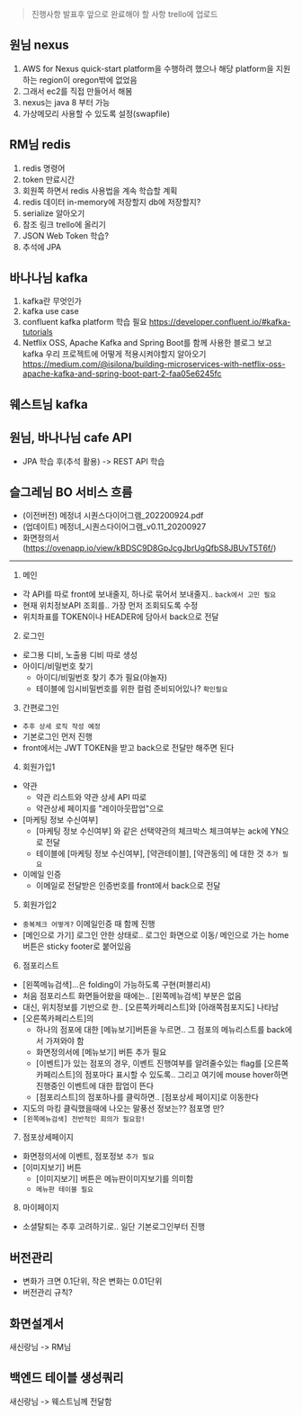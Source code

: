 > 진행사항 발표후  앞으로 완료해야 할 사항 trello에 업로드

## 원님 nexus 
1. AWS for Nexus quick-start platform을 수행하려 했으나 
해당 platform을 지원하는 region이 oregon밖에 없었음
2. 그래서 ec2를 직접 만들어서 해봄
3. nexus는 java 8 부터 가능
4. 가상메모리 사용할 수 있도록 설정(swapfile)


## RM님 redis
1. redis 명령어
2. token 만료시간
3. 회원쪽 하면서 redis 사용법을 계속 학습할 계획
4. redis 데이터 in-memory에 저장할지 db에 저장할지?
5. serialize 알아오기
6. 참조 링크 trello에 올리기
7. JSON Web Token 학습?
8. 추석에 JPA

## 바나나님 kafka
1. kafka란 무엇인가
2. kafka use case
3. confluent kafka platform 학습 필요
https://developer.confluent.io/#kafka-tutorials
4. Netflix OSS, Apache Kafka and Spring Boot를 함께 사용한 블로그 보고 kafka 우리 프로젝트에 어떻게 적용시켜야할지 알아오기
https://medium.com/@isilona/building-microservices-with-netflix-oss-apache-kafka-and-spring-boot-part-2-faa05e6245fc

## 웨스트님 kafka

## 원님, 바나나님 cafe API
- JPA 학습 후(추석 활용) -> REST API 학습

## 슬그레님 BO 서비스 흐름
- (이전버전) 메정녀 시퀀스다이어그램_202200924.pdf
- (업데이트) 메정녀_시퀀스다이어그램_v0.11_20200927
- 화면정의서(https://ovenapp.io/view/kBDSC9D8GpJcgJbrUgQfbS8JBUvT5T6f/)

---
1. 메인
- 각 API를 따로 front에 보내줄지, 하나로 묶어서 보내줄지.. `back에서 고민 필요`
-  현재 위치정보API 조회를.. 가장 먼저 조회되도록 수정
-  위치좌표를 TOKEN이나 HEADER에 담아서 back으로 전달
2. 로그인
- 로그용 디비, 노출용 디비 따로 생성
- 아이디/비밀번호 찾기
	- 아이디/비밀번호 찾기 추가 필요(야놀자)
	- 테이블에 임시비밀번호를 위한 컬럼 준비되어있나? `확인필요`
3. 간편로그인
- `추후 상세 로직 작성 예정`
-  기본로그인 먼저 진행
-  front에서는 JWT TOKEN을 받고 back으로 전달만 해주면 된다 
4. 회원가입1
- 약관
	- 약관 리스트와 약관 상세 API 따로
	- 약관상세 페이지를 "레이아웃팝업"으로
-  [마케팅 정보 수신여부] 
	- [마케팅 정보 수신여부] 와 같은 선택약관의 체크박스 체크여부는 ack에 YN으로 전달
	- 테이블에  [마케팅 정보 수신여부], [약관테이블], [약관동의] 에 대한 것 `추가 필요`
- 이메일 인증
	- 이메일로 전달받은 인증번호를 front에서 back으로 전달
5. 회원가입2
- `중복체크 어떻게?` 이메일인증 때 함께 진행
- [메인으로 가기] 로그인 안한 상태로.. 로그인 화면으로 이동/ 메인으로 가는 home버튼은 sticky footer로 붙어있음
6. 점포리스트
- [왼쪽메뉴검색]...은 folding이 가능하도록 구현(퍼블리셔)
- 처음 점포리스트 화면들어왔을 때에는.. [왼쪽메뉴검색] 부분은 없음
- 대신, 위치정보를 기반으로 한.. [오른쪽카페리스트]와 [아래쪽점포지도] 나타남
-  [오른쪽카페리스트]의 
	- 하나의 점포에 대한 [메뉴보기]버튼을 누르면.. 그 점포의 메뉴리스트를 back에서 가져와야 함
	- 화면정의서에 [메뉴보기] 버튼 추가 필요
	- [이벤트]가 있는 점포의 경우, 이벤트 진행여부를 알려줄수있는 flag를 [오른쪽카페리스트]의 점포마다 표시할 수 있도록.. 그리고 여기에 mouse hover하면 진행중인 이벤트에 대한 팝업이 뜬다
	- [점포리스트]의 점포하나를 클릭하면.. [점포상세 페이지]로 이동한다
- 지도의 마킹 클릭했을때에 나오는 말풍선 정보는?? 점포명 만?
- `[왼쪽메뉴검색] 전반적인 회의가 필요함!`
7. 점포상세페이지
- 화면정의서에 이벤트, 점포정보 `추가 필요`
-  [이미지보기] 버튼
	- [이미지보기] 버튼은 메뉴판이미지보기를 의미함
	- `메뉴판 테이블 필요`
8. 마이페이지
- 소셜탈퇴는 추후 고려하기로.. 일단 기본로그인부터 진행


## 버전관리
- 변화가 크면 0.1단위, 작은 변화는 0.01단위
- 버전관리 규칙?

## 화면설계서
새신랑님 -> RM님

## 백엔드 테이블 생성쿼리
새신랑님 -> 웨스트님께 전달함
